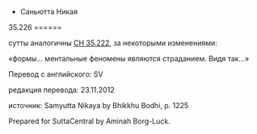 









* Саньютта Никая


35\.226
\=\=\=\=\=\=



сутты аналогичны [СН 35\.222](/sn35\.222/ru/sv), за некоторыми изменениями:


«формы… ментальные феномены являются страданием\. Видя так…»



Перевод с английского: SV


редакция перевода: 23\.11\.2012


источник: Samyutta Nikaya by Bhikkhu Bodhi, p\. 1225


Prepared for SuttaCentral by Aminah Borg\-Luck\.






